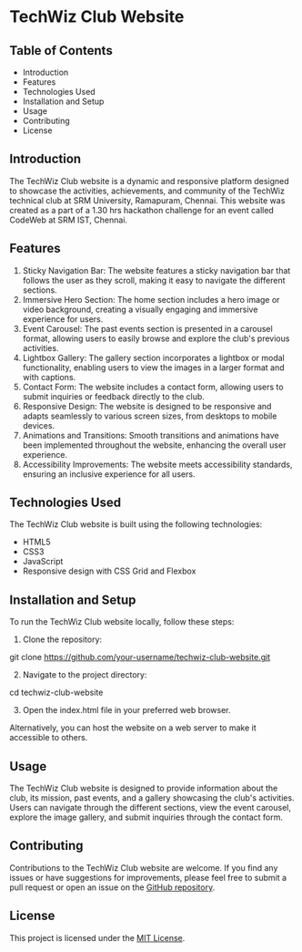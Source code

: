 # TechWiz Club Website

## Table of Contents
- Introduction
- Features
- Technologies Used
- Installation and Setup
- Usage
- Contributing
- License

## Introduction
The TechWiz Club website is a dynamic and responsive platform designed to showcase the activities, achievements, and community of the TechWiz technical club at SRM University, Ramapuram, Chennai. This website was created as a part of a 1.30 hrs hackathon challenge for an event called CodeWeb at SRM IST, Chennai.

## Features
1. Sticky Navigation Bar: The website features a sticky navigation bar that follows the user as they scroll, making it easy to navigate the different sections.
2. Immersive Hero Section: The home section includes a hero image or video background, creating a visually engaging and immersive experience for users.
3. Event Carousel: The past events section is presented in a carousel format, allowing users to easily browse and explore the club's previous activities.
4. Lightbox Gallery: The gallery section incorporates a lightbox or modal functionality, enabling users to view the images in a larger format and with captions.
5. Contact Form: The website includes a contact form, allowing users to submit inquiries or feedback directly to the club.
6. Responsive Design: The website is designed to be responsive and adapts seamlessly to various screen sizes, from desktops to mobile devices.
7. Animations and Transitions: Smooth transitions and animations have been implemented throughout the website, enhancing the overall user experience.
8. Accessibility Improvements: The website meets accessibility standards, ensuring an inclusive experience for all users.

## Technologies Used
The TechWiz Club website is built using the following technologies:

- HTML5
- CSS3
- JavaScript
- Responsive design with CSS Grid and Flexbox

## Installation and Setup
To run the TechWiz Club website locally, follow these steps:

1. Clone the repository:

git clone https://github.com/your-username/techwiz-club-website.git

2. Navigate to the project directory:

cd techwiz-club-website

3. Open the index.html file in your preferred web browser.

Alternatively, you can host the website on a web server to make it accessible to others.

## Usage
The TechWiz Club website is designed to provide information about the club, its mission, past events, and a gallery showcasing the club's activities. Users can navigate through the different sections, view the event carousel, explore the image gallery, and submit inquiries through the contact form.

## Contributing
Contributions to the TechWiz Club website are welcome. If you find any issues or have suggestions for improvements, please feel free to submit a pull request or open an issue on the [GitHub repository](https://github.com/your-username/techwiz-club-website).

## License
This project is licensed under the [MIT License](LICENSE).
